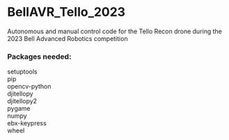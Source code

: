 # BellAVR_Tello_2023
Autonomous and manual control code for the Tello Recon drone during the 2023 Bell Advanced Robotics competition

### Packages needed: <br/>
setuptools <br/>
pip <br/>
opencv-python <br/>
djitellopy <br/>
djitellopy2 <br/>
pygame <br/>
numpy <br/>
ebx-keypress <br/>
wheel <br/>
